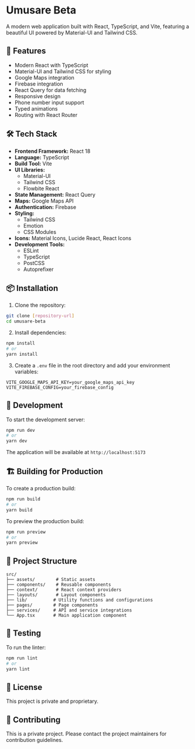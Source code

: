 # Umusare Beta

A modern web application built with React, TypeScript, and Vite, featuring a beautiful UI powered by Material-UI and Tailwind CSS.

## 🚀 Features

- Modern React with TypeScript
- Material-UI and Tailwind CSS for styling
- Google Maps integration
- Firebase integration
- React Query for data fetching
- Responsive design
- Phone number input support
- Typed animations
- Routing with React Router

## 🛠️ Tech Stack

- **Frontend Framework:** React 18
- **Language:** TypeScript
- **Build Tool:** Vite
- **UI Libraries:** 
  - Material-UI
  - Tailwind CSS
  - Flowbite React
- **State Management:** React Query
- **Maps:** Google Maps API
- **Authentication:** Firebase
- **Styling:** 
  - Tailwind CSS
  - Emotion
  - CSS Modules
- **Icons:** Material Icons, Lucide React, React Icons
- **Development Tools:**
  - ESLint
  - TypeScript
  - PostCSS
  - Autoprefixer

## 📦 Installation

1. Clone the repository:
```bash
git clone [repository-url]
cd umusare-beta
```

2. Install dependencies:
```bash
npm install
# or
yarn install
```

3. Create a `.env` file in the root directory and add your environment variables:
```env
VITE_GOOGLE_MAPS_API_KEY=your_google_maps_api_key
VITE_FIREBASE_CONFIG=your_firebase_config
```

## 🚀 Development

To start the development server:

```bash
npm run dev
# or
yarn dev
```

The application will be available at `http://localhost:5173`

## 🏗️ Building for Production

To create a production build:

```bash
npm run build
# or
yarn build
```

To preview the production build:

```bash
npm run preview
# or
yarn preview
```

## 📁 Project Structure

```
src/
├── assets/        # Static assets
├── components/    # Reusable components
├── context/       # React context providers
├── layouts/       # Layout components
├── lib/          # Utility functions and configurations
├── pages/        # Page components
├── services/     # API and service integrations
└── App.tsx       # Main application component
```

## 🧪 Testing

To run the linter:

```bash
npm run lint
# or
yarn lint
```

## 📝 License

This project is private and proprietary.

## 👥 Contributing

This is a private project. Please contact the project maintainers for contribution guidelines.
